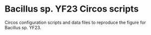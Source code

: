 # Bacillus sp. YF23 Circos scripts

Circos configuration scripts and data files to reproduce the figure for Bacillus sp. YF23.
